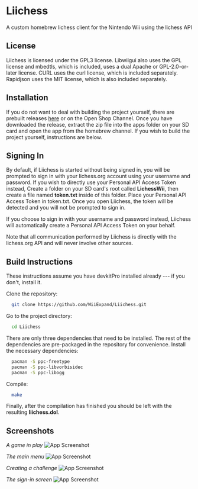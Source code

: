 
# Liichess

A custom homebrew lichess client for the Nintendo Wii using the lichess API

## License

Liichess is licensed under the GPL3 license. Libwiigui also uses the GPL license and mbedtls, which is included, uses a dual Apache or GPL-2.0-or-later license. CURL uses the curl license, which is included separately. Rapidjson uses the MIT license, which is also included separately.

## Installation


If you do not want to deal with building the project yourself, there are prebuilt releases [here](https://github.com/WiiExpand/Liichess/releases/) or on the Open Shop Channel. Once you have downloaded the release, extract the zip file into the apps folder on your SD card and open the app from the homebrew channel. If you wish to build the project yourself, instructions are below.
    
## Signing In

By default, if Liichess is started without being signed in, you will be prompted to sign in with your lichess.org account using your username and password. If you wish to directly use your Personal API Access Token instead, Create a folder on your SD card's root called **LichessWii**, then create a file named **token.txt** inside of this folder. Place your Personal API Access Token in token.txt. Once you open Liichess, the token will be detected and you will not be prompted to sign in.

If you choose to sign in with your username and password instead, Liichess will automatically create a Personal API Access Token on your behalf.

Note that all communication performed by Liichess is directly with the lichess.org API and will never involve other sources.

## Build Instructions

These instructions assume you have devkitPro installed already --- if you don't, install it.

Clone the repository:

```bash
  git clone https://github.com/WiiExpand/Liichess.git
```

Go to the project directory:

```bash
  cd Liichess
```

There are only three dependencies that need to be installed. The rest of the dependencies are pre-packaged in the repository for convenience. Install the necessary dependencies:

```bash
  pacman -S ppc-freetype
  pacman -S ppc-libvorbisidec
  pacman -S ppc-libogg
```

Compile:

```bash
  make
```

Finally, after the compilation has finished you should be left with the resulting **liichess.dol**.


## Screenshots

*A game in play*
![App Screenshot](https://i.imgur.com/qDLtO8g.png)

*The main menu*
![App Screenshot](https://i.imgur.com/X2vkYn7.png)

*Creating a challenge*
![App Screenshot](https://i.imgur.com/zHz88z2.png)

*The sign-in screen*
![App Screenshot](https://i.imgur.com/GLPyqs4.png)


